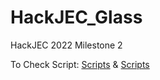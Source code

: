 # HackJEC_Glass
HackJEC 2022 Milestone 2

To Check Script: [Scripts](2_Milestone/XRSpace/Assets/Scripts) & [Scripts](2_Milestone/Assets/MainScenes)
